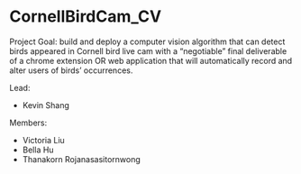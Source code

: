 # CornellBirdCam_CV

Project Goal: build and deploy a computer vision algorithm that can detect birds appeared in Cornell bird live cam with a “negotiable” final deliverable of a chrome extension OR web application that will automatically record and alter users of birds’ occurrences.

Lead:
- Kevin Shang

Members:
- Victoria Liu
- Bella Hu
- Thanakorn Rojanasasitornwong
